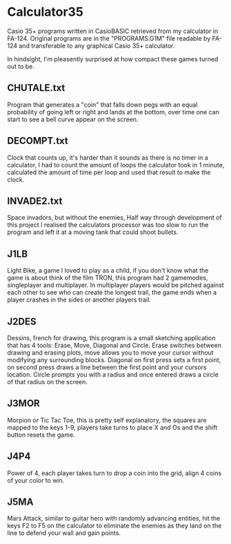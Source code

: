 # Calculator35
Casio 35+ programs written in CasioBASIC retrieved from my calculator in FA-124.
Original programs are in the "PROGRAMS.G1M" file readable by FA-124 and transferable to any graphical Casio 35+ calculator.

In hindsight, I'm pleasently surprised at how compact these games turned out to be.

## CHUTALE.txt
Program that generates a "coin" that falls down pegs with an equal probability of going left or right and lands at the bottom, over time one can start to see a bell curve appear on the screen.

## DECOMPT.txt
Clock that counts up, it's harder than it sounds as there is no timer in a calculator, I had to count the amount of loops the calculator took in 1 minute, calculated the amount of time per loop and used that result to make the clock.

## INVADE2.txt
Space invadors, but without the enemies, Half way through development of this project I realised the calculators processor was too slow to run the program and left it at a moving tank that could shoot bullets.

## J1LB
Light Bike, a game I loved to play as a child, if you don't know what the game is about think of the film TRON, this program had 2 gamemodes, singleplayer and multiplayer.
In multiplayer players would be pitched against each other to see who can create the longest trail, the game ends when a player crashes in the sides or another players trail.

## J2DES
Dessins, french for drawing, this program is a small sketching application that has 4 tools: Erase, Move, Diagonal and Circle.
Erase switches between drawing and erasing plots, move allows you to move your cursor without modifying any surrounding blocks.
Diagonal on first press sets a first point, on second press draws a line between the first point and your cursors location. Circle prompts you with a radius and once entered draws a circle of that radius on the screen.

## J3MOR
Morpion or Tic Tac Toe, this is pretty self explanatory, the squares are mapped to the keys 1-9, players take turns to place X and Os and the shift button resets the game.

## J4P4
Power of 4, each player takes turn to drop a coin into the grid, align 4 coins of your color to win.

## J5MA
Mars Attack, similar to guitar hero with randomly advancing entities, hit the keys F2 to F5 on the calculator to eliminate the enemies as they land on the line to defend your wall and gain points.


